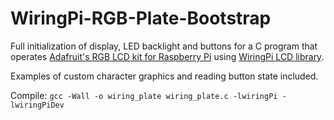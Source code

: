 WiringPi-RGB-Plate-Bootstrap
============================
Full initialization of display, LED backlight and buttons for a C program that operates [Adafruit's RGB LCD kit for Raspberry Pi](http://www.adafruit.com/products/1110) using [WiringPi LCD library](http://wiringpi.com/dev-lib/lcd-library/).

Examples of custom character graphics and reading button state included.

Compile: `gcc -Wall -o wiring_plate wiring_plate.c -lwiringPi -lwiringPiDev`
